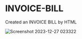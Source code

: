 # INVOICE-BILL
Created an INVOICE BILL by HTML

![Screenshot 2023-12-27 023322](https://github.com/Shoaib026/Facebook-signup-page/assets/101673132/ca48260d-d15f-427d-a7c6-0d10131e18aa)
